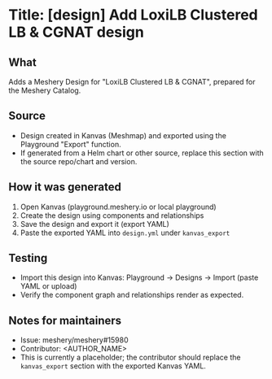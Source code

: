 # Title: [design] Add LoxiLB Clustered LB & CGNAT design

## What

Adds a Meshery Design for "LoxiLB Clustered LB & CGNAT", prepared for the Meshery Catalog.

## Source

- Design created in Kanvas (Meshmap) and exported using the Playground "Export" function.
- If generated from a Helm chart or other source, replace this section with the source repo/chart and version.

## How it was generated

1. Open Kanvas (playground.meshery.io or local playground)
2. Create the design using components and relationships
3. Save the design and export it (export YAML)
4. Paste the exported YAML into `design.yml` under `kanvas_export`

## Testing

- Import this design into Kanvas: Playground -> Designs -> Import (paste YAML or upload)
- Verify the component graph and relationships render as expected.

## Notes for maintainers

- Issue: meshery/meshery#15980
- Contributor: <AUTHOR_NAME>
- This is currently a placeholder; the contributor should replace the `kanvas_export` section with the exported Kanvas YAML.

